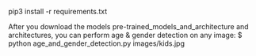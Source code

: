 pip3 install -r requirements.txt

After you download the models pre-trained_models_and_architecture and architectures, you can perform age & gender detection on any image:
$ python age_and_gender_detection.py images/kids.jpg
